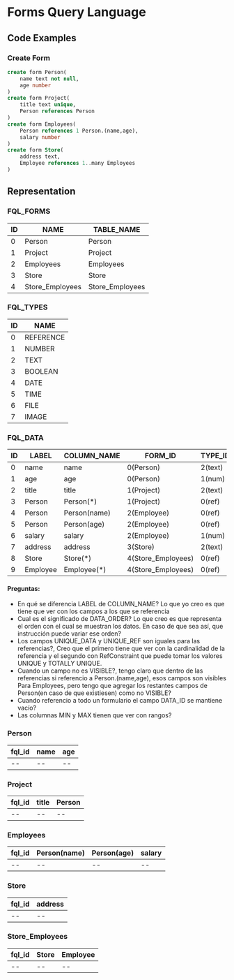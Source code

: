 

# Forms Query Language

## Code Examples

### Create Form

```sql
create form Person(
    name text not null,
    age number
)
create form Project(
    title text unique,
    Person references Person
)
create form Employees(
    Person references 1 Person.(name,age),
    salary number
)
create form Store(
    address text,
    Employee references 1..many Employees
)
```

## Representation
### FQL_FORMS 

| ID | NAME           |TABLE_NAME       |
| -- | --             | --              |
| 0  | Person         | Person          |
| 1  | Project        | Project         |
| 2  | Employees      | Employees       |
| 3  | Store          | Store           |
| 4  | Store_Employees| Store_Employees |


### FQL_TYPES
| ID | NAME     |
| -- | --       |
| 0  | REFERENCE|
| 1  | NUMBER   | 
| 2  | TEXT     |
| 3  | BOOLEAN  |
| 4  | DATE     |
| 5  | TIME     |
| 6  | FILE     |
| 7  | IMAGE    |

### FQL_DATA

| ID | LABEL   |COLUMN_NAME |FORM_ID           |TYPE_ID|DATA_ORDER|UNIQUE_DATA|NULLABLE |VISIBLE|DATA_ID|FULL_REF|UNIQUE_REF|TOTALLY|MIN|MAX|
|--  |--       |--          |--                |--     |--        |--         |--       |--     |--     |--      |--        |--     |-- |-- |
|0   |name     |name        |0(Person)         |2(text)|--        |f(false)   |f(false) |t(true)|--     |--      |--        |--     |-- |-- |
|1   |age      |age         |0(Person)         |1(num) |--        |f(false)   |t(true)  |t(true)|--     |--      |--        |--     |-- |-- |
|2   |title    |title       |1(Project)        |2(text)|--        |t(true)    |t(true)  |t(true)|--     |--      |--        |--     |-- |-- |
|3   |Person   |Person(*)   |1(Project)        |0(ref) |--        |f(false)   |t(true)  |t(true)|--     |t(true) |--        |--     |-- |-- |
|4   |Person   |Person(name)|2(Employee)       |0(ref) |--        |f(false)   |f(false) |t(true)|0(name)|f(false)|--        |--     |-- |-- |
|5   |Person   |Person(age) |2(Employee)       |0(ref) |--        |f(false)   |f(false) |t(true)|1(age) |f(false)|--        |--     |-- |-- |
|6   |salary   |salary      |2(Employee)       |1(num) |--        |f(false)   |t(true)  |t(true)|--     |--      |--        |--     |-- |-- |
|7   |address  |address     |3(Store)          |2(text)|--        |f(false)   |t(true)  |t(true)|--     |--      |--        |--     |-- |-- |
|8   |Store    |Store(*)    |4(Store_Employees)|0(ref) |--        |f(false)   |t(true)  |t(true)|--     |t(true) |--        |--     |-- |-- |
|9   |Employee |Employee(*) |4(Store_Employees)|0(ref) |--        |f(false)   |t(true)  |t(true)|--     |t(true) |--        |--     |-- |-- |

#### Preguntas:
- En qué se diferencia LABEL de COLUMN_NAME? Lo que yo creo es que tiene que ver con los campos a los que se referencia
- Cual es el significado de DATA_ORDER? Lo que creo es que representa el orden con el cual se muestran los datos. En caso de que sea así, que instrucción puede variar ese orden?
- Los campos UNIQUE_DATA y UNIQUE_REF son iguales para las referencias?, Creo que el primero tiene que ver con la cardinalidad de la referencia y el segundo con RefConstraint que puede tomar los valores UNIQUE y TOTALLY UNIQUE.
- Cuando un campo no es VISIBLE?, tengo claro que dentro de las referencias si referencio a Person.(name,age), esos campos son visibles Para Employees, pero tengo que agregar los restantes campos de Person(en caso de que existiesen) como no VISIBLE?
- Cuando referencio a todo un formulario el campo DATA_ID se mantiene vacío?
- Las columnas MIN y MAX tienen que ver con rangos? 

### Person
| fql_id | name |age |
| --     | --   | -- |
| --     | --   | -- |

### Project
| fql_id | title |Person |
| --     | --    | --    |
| --     | --    | --    |


### Employees
| fql_id | Person(name) |Person(age) | salary |
| --     | --           | --         |--      |
| --     | --           | --         |--      |


### Store
| fql_id | address |
| --     | --      |
| --     | --      | 


### Store_Employees
| fql_id | Store |Employee |
| --     | --    | --      |
| --     | --    | --      |
